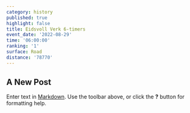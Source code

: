 ```yaml
---
category: history
published: true
highlight: false
title: Eidsvoll Verk 6-timers
event_date: '2022-08-29'
time: '06:00:00'
ranking: '1'
surface: Road
distance: '78770'
---
```

## A New Post

Enter text in [Markdown](http://daringfireball.net/projects/markdown/). Use the toolbar above, or click the **?** button for formatting help.
